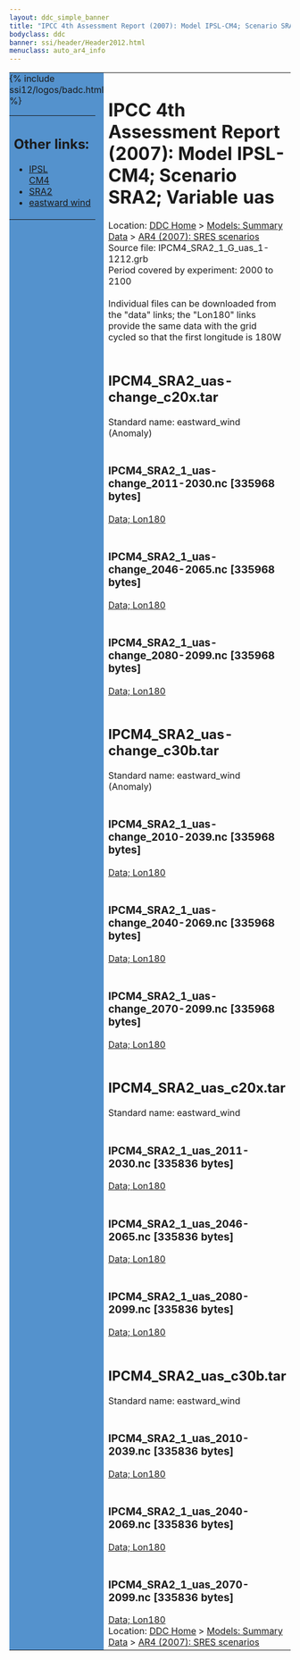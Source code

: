 ```yaml
---
layout: ddc_simple_banner
title: "IPCC 4th Assessment Report (2007): Model IPSL-CM4; Scenario SRA2; Variable uas"
bodyclass: ddc
banner: ssi/header/Header2012.html
menuclass: auto_ar4_info
---
```



<table width="100%" border="0" cellspacing="0" cellpadding="0" style="border-collapse: collapse;">
<tr style="margin:0;padding:0;border:0;">
<td style="margin:0;padding:0;border:0;height:1pt;width:150pt;background:#5492CD;" valign="top" >

<div id="lh-col2" class="auto_ar4_info">
<table class="menumain" bgcolor="#5492CD" cellspacing="0" width="100%" border="0">
<tr><td>
<h2> Other links:</h2>
<ul>
<li><a href="/auto/ar4/model-IPSL-CM4.html">IPSL<br/>CM4</a></li>
<li><a href="/auto/ar4/scenario-SRA2.html">SRA2</a></li>
<li><a href="/auto/ar4/var-eastward_wind.html">eastward wind</a></li>
</ul>
</td></tr>
{% include ssi12/logos/badc.html %}
</table>
</div>
</td>
<td><h1>IPCC 4th Assessment Report (2007): Model IPSL-CM4; Scenario SRA2; Variable uas</h1>

<!-- Breadcrumb1 -->
<div id="breadcrumb1" align="left">
Location: <a href="/index.html">DDC Home</a> > <a href="/sim/gcm_clim/">Models: Summary Data</a>
> <a href="/sim/gcm_clim/SRES_AR4/index.html">AR4 (2007): SRES scenarios</a>
</div>
<!-- End of Breadcrumb1 -->Source file: IPCM4_SRA2_1_G_uas_1-1212.grb
<br/>
Period covered by experiment: 2000 to 2100<br/>
<br/>Individual files can be downloaded from the "data" links; the "Lon180" links provide the same data
         with the grid cycled so that the first longitude is 180W<br/>
<br/><h2>IPCM4_SRA2_uas-change_c20x.tar</h2>
Standard name: eastward_wind (Anomaly)<br>
<br/><h3>IPCM4_SRA2_1_uas-change_2011-2030.nc [335968 bytes]</h3>
<a href="/cgi-bin/downl/ar4_nc/uas/IPCM4_SRA2_1_uas-change_2011-2030.nc">Data; </a><a href="/cgi-bin/downl/ar4_nc/uas/IPCM4_SRA2_1_uas-change_2011-2030.cyto180.nc"> Lon180</a><br/>
<br/><h3>IPCM4_SRA2_1_uas-change_2046-2065.nc [335968 bytes]</h3>
<a href="/cgi-bin/downl/ar4_nc/uas/IPCM4_SRA2_1_uas-change_2046-2065.nc">Data; </a><a href="/cgi-bin/downl/ar4_nc/uas/IPCM4_SRA2_1_uas-change_2046-2065.cyto180.nc"> Lon180</a><br/>
<br/><h3>IPCM4_SRA2_1_uas-change_2080-2099.nc [335968 bytes]</h3>
<a href="/cgi-bin/downl/ar4_nc/uas/IPCM4_SRA2_1_uas-change_2080-2099.nc">Data; </a><a href="/cgi-bin/downl/ar4_nc/uas/IPCM4_SRA2_1_uas-change_2080-2099.cyto180.nc"> Lon180</a><br/>
<br/><h2>IPCM4_SRA2_uas-change_c30b.tar</h2>
Standard name: eastward_wind (Anomaly)<br>
<br/><h3>IPCM4_SRA2_1_uas-change_2010-2039.nc [335968 bytes]</h3>
<a href="/cgi-bin/downl/ar4_nc/uas/IPCM4_SRA2_1_uas-change_2010-2039.nc">Data; </a><a href="/cgi-bin/downl/ar4_nc/uas/IPCM4_SRA2_1_uas-change_2010-2039.cyto180.nc"> Lon180</a><br/>
<br/><h3>IPCM4_SRA2_1_uas-change_2040-2069.nc [335968 bytes]</h3>
<a href="/cgi-bin/downl/ar4_nc/uas/IPCM4_SRA2_1_uas-change_2040-2069.nc">Data; </a><a href="/cgi-bin/downl/ar4_nc/uas/IPCM4_SRA2_1_uas-change_2040-2069.cyto180.nc"> Lon180</a><br/>
<br/><h3>IPCM4_SRA2_1_uas-change_2070-2099.nc [335968 bytes]</h3>
<a href="/cgi-bin/downl/ar4_nc/uas/IPCM4_SRA2_1_uas-change_2070-2099.nc">Data; </a><a href="/cgi-bin/downl/ar4_nc/uas/IPCM4_SRA2_1_uas-change_2070-2099.cyto180.nc"> Lon180</a><br/>
<br/><h2>IPCM4_SRA2_uas_c20x.tar</h2>
Standard name: eastward_wind<br>
<br/><h3>IPCM4_SRA2_1_uas_2011-2030.nc [335836 bytes]</h3>
<a href="/cgi-bin/downl/ar4_nc/uas/IPCM4_SRA2_1_uas_2011-2030.nc">Data; </a><a href="/cgi-bin/downl/ar4_nc/uas/IPCM4_SRA2_1_uas_2011-2030.cyto180.nc"> Lon180</a><br/>
<br/><h3>IPCM4_SRA2_1_uas_2046-2065.nc [335836 bytes]</h3>
<a href="/cgi-bin/downl/ar4_nc/uas/IPCM4_SRA2_1_uas_2046-2065.nc">Data; </a><a href="/cgi-bin/downl/ar4_nc/uas/IPCM4_SRA2_1_uas_2046-2065.cyto180.nc"> Lon180</a><br/>
<br/><h3>IPCM4_SRA2_1_uas_2080-2099.nc [335836 bytes]</h3>
<a href="/cgi-bin/downl/ar4_nc/uas/IPCM4_SRA2_1_uas_2080-2099.nc">Data; </a><a href="/cgi-bin/downl/ar4_nc/uas/IPCM4_SRA2_1_uas_2080-2099.cyto180.nc"> Lon180</a><br/>
<br/><h2>IPCM4_SRA2_uas_c30b.tar</h2>
Standard name: eastward_wind<br>
<br/><h3>IPCM4_SRA2_1_uas_2010-2039.nc [335836 bytes]</h3>
<a href="/cgi-bin/downl/ar4_nc/uas/IPCM4_SRA2_1_uas_2010-2039.nc">Data; </a><a href="/cgi-bin/downl/ar4_nc/uas/IPCM4_SRA2_1_uas_2010-2039.cyto180.nc"> Lon180</a><br/>
<br/><h3>IPCM4_SRA2_1_uas_2040-2069.nc [335836 bytes]</h3>
<a href="/cgi-bin/downl/ar4_nc/uas/IPCM4_SRA2_1_uas_2040-2069.nc">Data; </a><a href="/cgi-bin/downl/ar4_nc/uas/IPCM4_SRA2_1_uas_2040-2069.cyto180.nc"> Lon180</a><br/>
<br/><h3>IPCM4_SRA2_1_uas_2070-2099.nc [335836 bytes]</h3>
<a href="/cgi-bin/downl/ar4_nc/uas/IPCM4_SRA2_1_uas_2070-2099.nc">Data; </a><a href="/cgi-bin/downl/ar4_nc/uas/IPCM4_SRA2_1_uas_2070-2099.cyto180.nc"> Lon180</a><br/>
<!-- Breadcrumb2 -->
<div id="breadcrumb2" align="left">
Location: <a href="/index.html">DDC Home</a> > <a href="/sim/gcm_clim/">Models: Summary Data</a>
> <a href="/sim/gcm_clim/SRES_AR4/index.html">AR4 (2007): SRES scenarios</a>
</div>
<!-- End of Breadcrumb2 --></td></tr></table>
